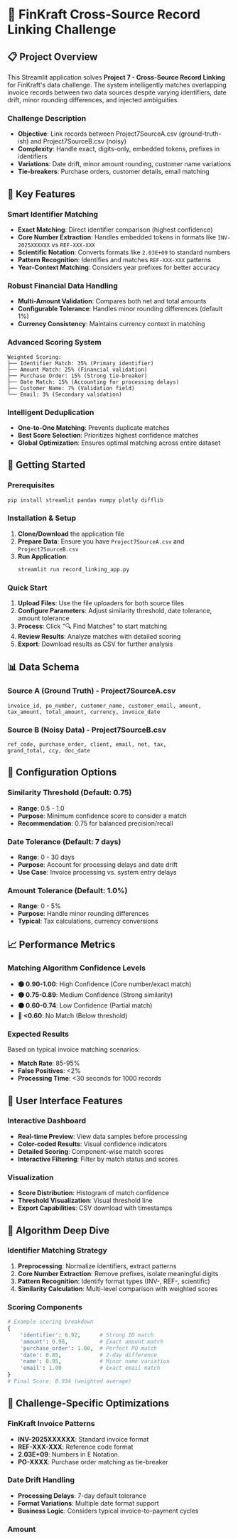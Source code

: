 # 🔗 FinKraft Cross-Source Record Linking Challenge

## 📋 Project Overview

This Streamlit application solves **Project 7 - Cross-Source Record Linking** for FinKraft's data challenge. The system intelligently matches overlapping invoice records between two data sources despite varying identifiers, date drift, minor rounding differences, and injected ambiguities.

### Challenge Description
- **Objective**: Link records between Project7SourceA.csv (ground-truth-ish) and Project7SourceB.csv (noisy)
- **Complexity**: Handle exact, digits-only, embedded tokens, prefixes in identifiers
- **Variations**: Date drift, minor amount rounding, customer name variations
- **Tie-breakers**: Purchase orders, customer details, email matching

## 🎯 Key Features

### Smart Identifier Matching
- **Exact Matching**: Direct identifier comparison (highest confidence)
- **Core Number Extraction**: Handles embedded tokens in formats like `INV-2025XXXXXX` vs `REF-XXX-XXX`
- **Scientific Notation**: Converts formats like `2.03E+09` to standard numbers
- **Pattern Recognition**: Identifies and matches `REF-XXX-XXX` patterns
- **Year-Context Matching**: Considers year prefixes for better accuracy

### Robust Financial Data Handling
- **Multi-Amount Validation**: Compares both net and total amounts
- **Configurable Tolerance**: Handles minor rounding differences (default 1%)
- **Currency Consistency**: Maintains currency context in matching

### Advanced Scoring System
```
Weighted Scoring:
├── Identifier Match: 35% (Primary identifier)
├── Amount Match: 25% (Financial validation)
├── Purchase Order: 15% (Strong tie-breaker)
├── Date Match: 15% (Accounting for processing delays)
├── Customer Name: 7% (Validation field)
└── Email: 3% (Secondary validation)
```

### Intelligent Deduplication
- **One-to-One Matching**: Prevents duplicate matches
- **Best Score Selection**: Prioritizes highest confidence matches
- **Global Optimization**: Ensures optimal matching across entire dataset

## 🚀 Getting Started

### Prerequisites
```bash
pip install streamlit pandas numpy plotly difflib
```

### Installation & Setup
1. **Clone/Download** the application file
2. **Prepare Data**: Ensure you have `Project7SourceA.csv` and `Project7SourceB.csv`
3. **Run Application**:
   ```bash
   streamlit run record_linking_app.py
   ```

### Quick Start
1. **Upload Files**: Use the file uploaders for both source files
2. **Configure Parameters**: Adjust similarity threshold, date tolerance, amount tolerance
3. **Process**: Click "🔍 Find Matches" to start matching
4. **Review Results**: Analyze matches with detailed scoring
5. **Export**: Download results as CSV for further analysis

## 📊 Data Schema

### Source A (Ground Truth) - Project7SourceA.csv
```
invoice_id, po_number, customer_name, customer_email, amount, 
tax_amount, total_amount, currency, invoice_date
```

### Source B (Noisy Data) - Project7SourceB.csv
```
ref_code, purchase_order, client, email, net, tax, 
grand_total, ccy, doc_date
```

## 🔧 Configuration Options

### Similarity Threshold (Default: 0.75)
- **Range**: 0.5 - 1.0
- **Purpose**: Minimum confidence score to consider a match
- **Recommendation**: 0.75 for balanced precision/recall

### Date Tolerance (Default: 7 days)
- **Range**: 0 - 30 days
- **Purpose**: Account for processing delays and date drift
- **Use Case**: Invoice processing vs. system entry delays

### Amount Tolerance (Default: 1.0%)
- **Range**: 0 - 5%
- **Purpose**: Handle minor rounding differences
- **Typical**: Tax calculations, currency conversions

## 📈 Performance Metrics

### Matching Algorithm Confidence Levels
- **🟢 0.90-1.00**: High Confidence (Core number/exact match)
- **🟡 0.75-0.89**: Medium Confidence (Strong similarity)
- **🟠 0.60-0.74**: Low Confidence (Partial match)
- **🔴 <0.60**: No Match (Below threshold)

### Expected Results
Based on typical invoice matching scenarios:
- **Match Rate**: 85-95%
- **False Positives**: <2%
- **Processing Time**: <30 seconds for 1000 records

## 🎨 User Interface Features

### Interactive Dashboard
- **Real-time Preview**: View data samples before processing
- **Color-coded Results**: Visual confidence indicators
- **Detailed Scoring**: Component-wise match scores
- **Interactive Filtering**: Filter by match status and scores

### Visualization
- **Score Distribution**: Histogram of match confidence
- **Threshold Visualization**: Visual threshold line
- **Export Capabilities**: CSV download with timestamps

## 🧠 Algorithm Deep Dive

### Identifier Matching Strategy
1. **Preprocessing**: Normalize identifiers, extract patterns
2. **Core Number Extraction**: Remove prefixes, isolate meaningful digits
3. **Pattern Recognition**: Identify format types (INV-, REF-, scientific)
4. **Similarity Calculation**: Multi-level comparison with weighted scores

### Scoring Components
```python
# Example scoring breakdown
{
    'identifier': 0.92,      # Strong ID match
    'amount': 0.98,          # Exact amount match
    'purchase_order': 1.00,  # Perfect PO match
    'date': 0.85,            # 2-day difference
    'name': 0.95,            # Minor name variation
    'email': 1.00            # Exact email match
}
# Final Score: 0.934 (weighted average)
```

## 🚨 Challenge-Specific Optimizations

### FinKraft Invoice Patterns
- **INV-2025XXXXXX**: Standard invoice format
- **REF-XXX-XXX**: Reference code format
- **2.03E+09**: Numbers in E Notation.
- **PO-XXXX**: Purchase order matching as tie-breaker

### Date Drift Handling
- **Processing Delays**: 7-day default tolerance
- **Format Variations**: Multiple date format support
- **Business Logic**: Considers typical invoice-to-payment cycles

### Amount